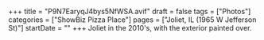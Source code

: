 +++
title = "P9N7EaryqJ4bys5NfWSA.avif"
draft = false
tags = ["Photos"]
categories = ["ShowBiz Pizza Place"]
pages = ["Joliet, IL (1965 W Jefferson St)"]
startDate = ""
+++
Joliet in the 2010's, with the exterior painted over.
